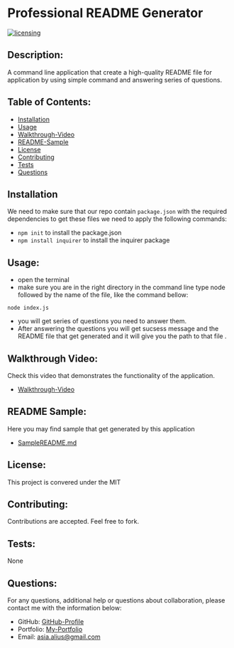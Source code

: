 # Professional README Generator
  [![licensing](https://img.shields.io/badge/license-MIT-brightgreen)](https://docs.github.com/en/github/creating-cloning-and-archiving-repositories/licensing-a-repository#searching-github-by-license-type)

  ## Description:
  A command line application that create a high-quality README file for application by using simple command and answering series of questions.

  ## Table of Contents:
  * [Installation](#installation)
  * [Usage](#usage)
  * [Walkthrough-Video](#walkthrough-video)
  * [README-Sample](#readme-sample)
  * [License](#license)
  * [Contributing](#contributing)
  * [Tests](#tests)
  * [Questions](#questions)
  
  ## Installation
  We need to make sure that our repo contain `package.json` with the required dependencies to get these files we need to apply the following commands:
  * ``` npm init ``` to install the package.json
  * ``` npm install inquirer ``` to install the inquirer package 

  ## Usage:
  * open the terminal
  * make sure you are in the right directory
  in the command line type node followed by the name of the file, like the command bellow: 

  ```
  node index.js  
  ```
  * you will get series of questions you need to answer them. 
  * After answering the questions you will get sucsess message and the README file that get generated and it will give you the path to that file .

  ## Walkthrough Video:
  Check this video that demonstrates the functionality of the application.
  * [Walkthrough-Video]()
  
  ## README Sample:  
  Here you may find sample that get generated by this application 
  * [SampleREADME.md](./SampleREADME.md)


  ## License:
  This project is convered under the MIT

  ## Contributing:
  Contributions are accepted. Feel free to fork.
 
  ## Tests:
  None

  ## Questions:
  For any questions, additional help or questions about collaboration, please contact me with the information below:

  * GitHub: [GitHub-Profile](https://github.com/asia-codeing)
  * Portfolio: [My-Portfolio](https://asia-codeing.github.io/my-Portfolio/)
  * Email: asia.alius@gmail.com

